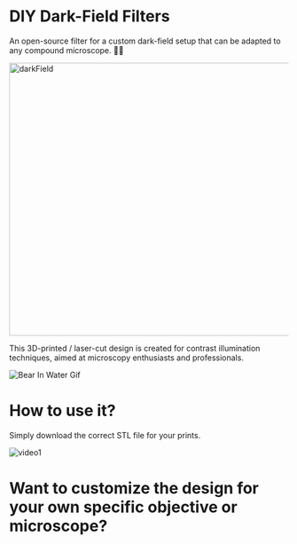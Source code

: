 # DIY Dark-Field Filters

An open-source filter for a custom dark-field setup that can be adapted to any compound microscope. 🔬🔬


<img width="596" height="492" alt="darkField" src="https://github.com/user-attachments/assets/7791672a-8085-40e6-8876-64e5ee794fde" />


This 3D-printed / laser-cut design is created for contrast illumination techniques, aimed at microscopy enthusiasts and professionals.




![Bear In Water Gif](https://github.com/user-attachments/assets/a2113a0f-d6d0-49a2-a4c0-ad0ea6c1082f)




# How to use it?


Simply download the correct STL file for your prints.



![video1](https://github.com/user-attachments/assets/3f7def72-e6ca-41c2-bca9-49981f7a2a8b)



# Want to customize the design for your own specific objective or microscope?


